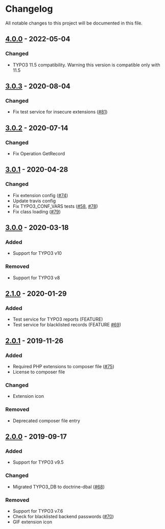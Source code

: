# Changelog
All notable changes to this project will be documented in this file.

## [4.0.0] - 2022-05-04

### Changed
- TYPO3 11.5 compatibility. Warning this version is compatible only with 11.5

## [3.0.3] - 2020-08-04

### Changed
- Fix test service for insecure extensions ([#81])

## [3.0.2] - 2020-07-14

### Changed
- Fix Operation GetRecord

## [3.0.1] - 2020-04-28

### Changed
- Fix extension config ([#74])
- Update travis config
- Fix TYPO3_CONF_VARS tests ([#58], [#78])
- Fix class loading ([#79])

## [3.0.0] - 2020-03-18

### Added
- Support for TYPO3 v10

### Removed
- Support for TYPO3 v8

## [2.1.0] - 2020-01-29

### Added
- Test service for TYPO3 reports (FEATURE)
- Test service for blacklisted records (FEATURE [#69])

## [2.0.1] - 2019-11-26

### Added
- Required PHP extensions to composer file ([#75])
- License to composer file

### Changed
- Extension icon

### Removed
- Deprecated composer file entry

## [2.0.0] - 2019-09-17

### Added
- Support for TYPO3 v9.5

### Changed
- Migrated TYPO3_DB to doctrine-dbal ([#68])

### Removed
- Support for TYPO3 v7.6
- Check for blacklisted backend passwords ([#70])
- GIF extension icon

[2.0.0]: https://github.com/TYPO3-Caretaker/caretaker_instance/compare/1.0.0...2.0.0
[2.0.1]: https://github.com/TYPO3-Caretaker/caretaker_instance/compare/2.0.0...2.0.1
[2.1.0]: https://github.com/TYPO3-Caretaker/caretaker_instance/compare/2.0.1...2.1.0
[3.0.0]: https://github.com/TYPO3-Caretaker/caretaker_instance/compare/2.1.0...3.0.0
[3.0.1]: https://github.com/TYPO3-Caretaker/caretaker_instance/compare/3.0.0...3.0.1
[3.0.2]: https://github.com/TYPO3-Caretaker/caretaker_instance/compare/3.0.1...3.0.2
[3.0.3]: https://github.com/TYPO3-Caretaker/caretaker_instance/compare/3.0.2...3.0.3
[4.0.0]: https://github.com/TYPO3-Caretaker/caretaker_instance/compare/3.0.3...4.0.0

[#58]: https://github.com/TYPO3-Caretaker/caretaker_instance/issues/58
[#68]: https://github.com/TYPO3-Caretaker/caretaker_instance/issues/68
[#69]: https://github.com/TYPO3-Caretaker/caretaker_instance/issues/69
[#70]: https://github.com/TYPO3-Caretaker/caretaker_instance/issues/70
[#74]: https://github.com/TYPO3-Caretaker/caretaker_instance/issues/74
[#75]: https://github.com/TYPO3-Caretaker/caretaker_instance/issues/75
[#78]: https://github.com/TYPO3-Caretaker/caretaker_instance/issues/78
[#79]: https://github.com/TYPO3-Caretaker/caretaker_instance/issues/79
[#81]: https://github.com/TYPO3-Caretaker/caretaker_instance/issues/81
